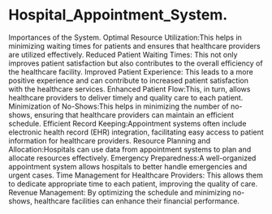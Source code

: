 # Hospital_Appointment_System. 
Importances of the System.
Optimal Resource Utilization:This helps in minimizing waiting times for patients and ensures that healthcare providers are utilized effectively.
Reduced Patient Waiting Times: This not only improves patient satisfaction but also contributes to the overall efficiency of the healthcare facility.
Improved Patient Experience: This leads to a more positive experience and can contribute to increased patient satisfaction with the healthcare services.
Enhanced Patient Flow:This, in turn, allows healthcare providers to deliver timely and quality care to each patient.
Minimization of No-Shows:This helps in minimizing the number of no-shows, ensuring that healthcare providers can maintain an efficient schedule.
Efficient Record Keeping:Appointment systems often include electronic health record (EHR) integration, facilitating easy access to patient information for healthcare providers. 
Resource Planning and Allocation:Hospitals can use data from appointment systems to plan and allocate resources effectively. 
Emergency Preparedness:A well-organized appointment system allows hospitals to better handle emergencies and urgent cases.
Time Management for Healthcare Providers: This allows them to dedicate appropriate time to each patient, improving the quality of care.
Revenue Management: By optimizing the schedule and minimizing no-shows, healthcare facilities can enhance their financial performance.
